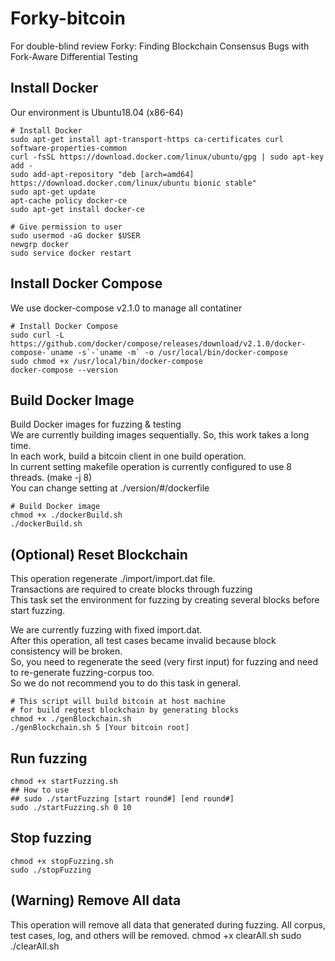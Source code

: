 # Forky-bitcoin
For double-blind review
Forky: Finding Blockchain Consensus Bugs with Fork-Aware Differential Testing

## Install Docker
Our environment is Ubuntu18.04 (x86-64)  

    # Install Docker
    sudo apt-get install apt-transport-https ca-certificates curl software-properties-common
    curl -fsSL https://download.docker.com/linux/ubuntu/gpg | sudo apt-key add -
    sudo add-apt-repository "deb [arch=amd64] https://download.docker.com/linux/ubuntu bionic stable"
    sudo apt-get update
    apt-cache policy docker-ce
    sudo apt-get install docker-ce

    # Give permission to user
    sudo usermod -aG docker $USER
    newgrp docker
    sudo service docker restart
    
## Install Docker Compose
We use docker-compose v2.1.0 to manage all contatiner 

    # Install Docker Compose
    sudo curl -L https://github.com/docker/compose/releases/download/v2.1.0/docker-compose-`uname -s`-`uname -m` -o /usr/local/bin/docker-compose
    sudo chmod +x /usr/local/bin/docker-compose
    docker-compose --version


## Build Docker Image
Build Docker images for fuzzing & testing    
We are currently building images sequentially. So, this work takes a long time.    
In each work, build a bitcoin client in one build operation.     
In current setting makefile operation is currently configured to use 8 threads. (make -j 8)     
You can change setting at ./version/#/dockerfile

    # Build Docker image
    chmod +x ./dockerBuild.sh
    ./dockerBuild.sh

## (Optional) Reset Blockchain
This operation regenerate ./import/import.dat file.     
Transactions are required to create blocks through fuzzing     
This task set the environment for fuzzing by creating several blocks before start fuzzing.    

We are currently fuzzing with fixed import.dat.    
After this operation, all test cases became invalid because block consistency will be broken.    
So, you need to regenerate the seed (very first input) for fuzzing and need to re-generate fuzzing-corpus too.    
So we do not recommend you to do this task in general.

    # This script will build bitcoin at host machine 
    # for build regtest blockchain by generating blocks
    chmod +x ./genBlockchain.sh 
    ./genBlockchain.sh 5 [Your bitcoin root]

## Run fuzzing
    chmod +x startFuzzing.sh
    ## How to use
    ## sudo ./startFuzzing [start round#] [end round#]
    sudo ./startFuzzing.sh 0 10

## Stop fuzzing
    chmod +x stopFuzzing.sh
    sudo ./stopFuzzing

## (Warning) Remove All data
This operation will remove all data that generated during fuzzing.
All corpus, test cases, log, and others will be removed.
    chmod +x clearAll.sh
    sudo ./clearAll.sh
